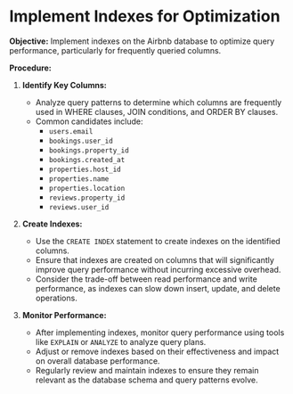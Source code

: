 #  Implement Indexes for Optimization

**Objective:**
Implement indexes on the Airbnb database to optimize query performance, particularly for frequently queried columns.

**Procedure:**
1. **Identify Key Columns:**
   - Analyze query patterns to determine which columns are frequently used in WHERE clauses, JOIN conditions, and ORDER BY clauses.
   - Common candidates include:
     - `users.email`
     - `bookings.user_id`
     - `bookings.property_id`
     - `bookings.created_at`
     - `properties.host_id`
     - `properties.name`
     - `properties.location`
     - `reviews.property_id`
     - `reviews.user_id`
  
2. **Create Indexes:**
    - Use the `CREATE INDEX` statement to create indexes on the identified columns.
    - Ensure that indexes are created on columns that will significantly improve query performance without incurring excessive overhead.
    - Consider the trade-off between read performance and write performance, as indexes can slow down insert, update, and delete operations.

3. **Monitor Performance:**
   - After implementing indexes, monitor query performance using tools like `EXPLAIN` or `ANALYZE` to analyze query plans.
   - Adjust or remove indexes based on their effectiveness and impact on overall database performance.
   - Regularly review and maintain indexes to ensure they remain relevant as the database schema and query patterns evolve.